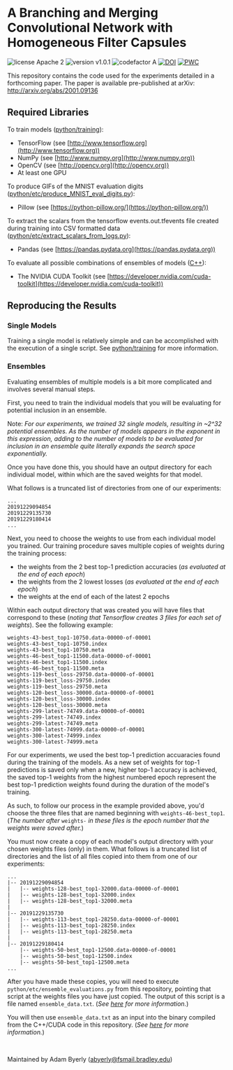 
# A Branching and Merging Convolutional Network with Homogeneous Filter Capsules

![license Apache 2](https://img.shields.io/static/v1?label=license&message=Apache%202&color=blue "license Apache 2")
![version v1.0.1](https://img.shields.io/static/v1?label=version&message=v1.0.1&color=orange "version v1.0.1")
![codefactor A](https://www.codefactor.io/Content/badges/A.svg "codefactor A")
[![DOI](https://zenodo.org//badge/DOI/10.5281/zenodo.3596980.svg)](https://doi.org/10.5281/zenodo.3596980)
[![PWC](https://img.shields.io/endpoint.svg?url=https://paperswithcode.com/badge/a-branching-and-merging-convolutional-network/image-classification-on-mnist)](https://paperswithcode.com/sota/image-classification-on-mnist?p=a-branching-and-merging-convolutional-network)

This repository contains the code used for the experiments detailed in a forthcoming paper. The paper is available pre-published at arXiv: http://arxiv.org/abs/2001.09136

## Required Libraries
To train models ([python/training](python/training#training-models)):
-   TensorFlow (see  [http://www.tensorflow.org](http://www.tensorflow.org))
-   NumPy (see  [http://www.numpy.org](http://www.numpy.org))
-   OpenCV (see [http://opencv.org](http://opencv.org))
-   At least one GPU

To produce GIFs of the MNIST evaluation digits ([python/etc/produce_MNIST_eval_digits.py](python/etc#produce_mnist_eval_digitspy)):
- Pillow (see [https://python-pillow.org/](https://python-pillow.org/))

To extract the scalars from the tensorflow events.out.tfevents file created during training into CSV formatted data ([python/etc/extract_scalars_from_logs.py](python/etc#extract_scalars_from_logspy)): 
- Pandas (see [https://pandas.pydata.org](https://pandas.pydata.org))

To evaluate all possible combinations of ensembles of models ([C++](C%2B%2B#evaluating-ensemble-model-combinations)):
- The NVIDIA CUDA Toolkit (see [https://developer.nvidia.com/cuda-toolkit](https://developer.nvidia.com/cuda-toolkit))

## Reproducing the Results

### Single Models
Training a single model is relatively simple and can be accomplished with the execution of a single script.  See [python/training](python/training#training-models) for more information.

### Ensembles

Evaluating ensembles of multiple models is a bit more complicated and involves several manual steps.

First, you need to train the individual models that you will be evaluating for potential inclusion in an ensemble.

Note: _For our experiments, we trained 32 single models, resulting in ~2^32 potential ensembles.  As the number of models appears in the exponent in this expression, adding to the number of models to be evaluated for inclusion in an ensemble quite literally expands the search space exponentially._

Once you have done this, you should have an output directory for each individual model, within which are the saved weights for that model.
 
What follows is a truncated list of directories from one of our experiments:
````
...
20191229094854
20191229135730
20191229180414
...
````

Next, you need to choose the weights to use from each individual model you trained.  Our training procedure saves multiple copies of weights during the training process:
- the weights from the 2 best top-1 prediction accuracies (_as evaluated at the end of each epoch_)
- the weights from the 2 lowest losses (_as evaluated at the end of each epoch_)
- the weights at the end of each of the latest 2 epochs

Within each output directory that was created you will have files that correspond to these (_noting that Tensorflow creates 3 files for each set of weights_).  See the following example:

````
weights-43-best_top1-10750.data-00000-of-00001
weights-43-best_top1-10750.index
weights-43-best_top1-10750.meta
weights-46-best_top1-11500.data-00000-of-00001
weights-46-best_top1-11500.index
weights-46-best_top1-11500.meta
weights-119-best_loss-29750.data-00000-of-00001
weights-119-best_loss-29750.index
weights-119-best_loss-29750.meta
weights-120-best_loss-30000.data-00000-of-00001
weights-120-best_loss-30000.index
weights-120-best_loss-30000.meta
weights-299-latest-74749.data-00000-of-00001
weights-299-latest-74749.index
weights-299-latest-74749.meta
weights-300-latest-74999.data-00000-of-00001
weights-300-latest-74999.index
weights-300-latest-74999.meta
````

For our experiments, we used the best top-1 prediction accuaracies found during the training of the models.  As a new set of weights for top-1 predictions is saved only when a new, higher top-1 accuracy is achieved, the saved top-1 weights from the highest numbered epoch represent the best top-1 prediction weights found during the duration of the model's training. 

As such, to follow our process in the example provided above, you'd choose the three files that are named beginning with ``weights-46-best_top1``. (_The number after_ ``weights-`` _in these files is the epoch number that the weights were saved after._)

You must now create a copy of each model's output directory with  your chosen weights files (only) in them.  What follows is a truncated list of directories and the list of all files copied into them from one of our experiments:
````
...
|-- 20191229094854
|   |-- weights-128-best_top1-32000.data-00000-of-00001
|   |-- weights-128-best_top1-32000.index
|   |-- weights-128-best_top1-32000.meta
|
|-- 20191229135730
|   |-- weights-113-best_top1-28250.data-00000-of-00001
|   |-- weights-113-best_top1-28250.index
|   |-- weights-113-best_top1-28250.meta
|
|-- 20191229180414
    |-- weights-50-best_top1-12500.data-00000-of-00001
    |-- weights-50-best_top1-12500.index
    |-- weights-50-best_top1-12500.meta
...
````

After you have made these copies, you will need to execute ``python/etc/ensemble_evaluations.py`` from this repository, pointing that script at the weights files you have just copied.
The output of this script is a file named ``ensemble_data.txt``.
(_See [here](python/etc#ensemble_evaluationspy) for more information._)

You will then use ``ensemble_data.txt`` as an input into the binary compiled from the C++/CUDA code in this repository.
(_See [here](C%2B%2B#evaluating-ensemble-model-combinations) for more information._)

&nbsp;
&nbsp;

Maintained by Adam Byerly (abyerly@fsmail.bradley.edu)
